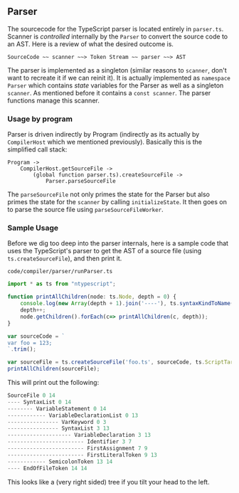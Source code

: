 ## Parser
The sourcecode for the TypeScript parser is located entirely in `parser.ts`. Scanner is *controlled* internally by the `Parser` to convert the source code to an AST. Here is a review of what the desired outcome is.

```
SourceCode ~~ scanner ~~> Token Stream ~~ parser ~~> AST
```

The parser is implemented as a singleton (similar reasons to `scanner`, don't want to recreate it if we can reinit it). It is actually implemented as `namespace Parser` which contains *state* variables for the Parser as well as a singleton `scanner`. As mentioned before it contains a `const scanner`. The parser functions manage this scanner.

### Usage by program
Parser is driven indirectly by Program (indirectly as its actually by `CompilerHost` which we mentioned previously). Basically this is the simplified call stack:

```
Program ->
    CompilerHost.getSourceFile ->
        (global function parser.ts).createSourceFile ->
            Parser.parseSourceFile
```

The `parseSourceFile` not only primes the state for the Parser but also primes the state for the `scanner` by calling `initializeState`. It then goes on to parse the source file using `parseSourceFileWorker`.

### Sample Usage
Before we dig too deep into the parser internals, here is a sample code that uses the TypeScript's parser to get the AST of a source file (using `ts.createSourceFile`), and then print it.

`code/compiler/parser/runParser.ts`
```ts
import * as ts from "ntypescript";

function printAllChildren(node: ts.Node, depth = 0) {
    console.log(new Array(depth + 1).join('----'), ts.syntaxKindToName(node.kind), node.pos, node.end);
    depth++;
    node.getChildren().forEach(c=> printAllChildren(c, depth));
}

var sourceCode = `
var foo = 123;
`.trim();

var sourceFile = ts.createSourceFile('foo.ts', sourceCode, ts.ScriptTarget.ES5, true);
printAllChildren(sourceFile);
```

This will print out the following:

```ts
SourceFile 0 14
---- SyntaxList 0 14
-------- VariableStatement 0 14
------------ VariableDeclarationList 0 13
---------------- VarKeyword 0 3
---------------- SyntaxList 3 13
-------------------- VariableDeclaration 3 13
------------------------ Identifier 3 7
------------------------ FirstAssignment 7 9
------------------------ FirstLiteralToken 9 13
------------ SemicolonToken 13 14
---- EndOfFileToken 14 14
```
This looks like a (very right sided) tree if you tilt your head to the left.
